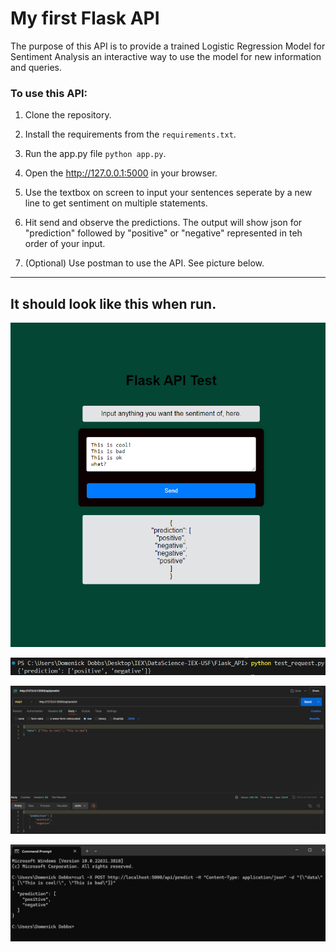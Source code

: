 # My first Flask API

The purpose of this API is to provide a trained Logistic Regression Model for Sentiment Analysis an interactive way to use the model for new information and queries. 

### To use this API:

1. Clone the repository.

2. Install the requirements from the ```requirements.txt```.

3. Run the app.py file ```python app.py```.

4. Open the http://127.0.0.1:5000 in your browser.

5. Use the textbox on screen to input your sentences seperate by a new line to get sentiment on multiple statements.

6. Hit send and observe the predictions. The output will show json for "prediction" followed by "positive" or "negative" represented in teh order of your input.

7. (Optional) Use postman to use the API. See picture below. 

---

## It should look like this when run. 

![Works](Pictures/workingv1.png)

![Works2](Pictures/test_request.png)

![Postman](Pictures/Postman.png)

![CURL](Pictures/curl.png)